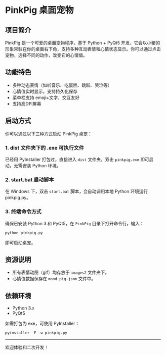 # PinkPig 桌面宠物

## 项目简介

PinkPig 是一个可爱的桌面宠物程序，基于 Python + PyQt5 开发。它会以小猪的形象常驻在你的桌面右下角，支持多种互动表情和心情状态显示。你可以通过点击宠物，选择不同的动作，改变它的心情值。

## 功能特色
- 多种动态表情（如听音乐、吃蛋糕、跳跃、哭泣等）
- 心情值实时显示，支持持久化保存
- 菜单栏支持 emoji+文字，交互友好
- 支持高DPI屏幕

## 启动方式
你可以通过以下三种方式启动 PinkPig 桌宠：

### 1. dist 文件夹下的 .exe 可执行文件
已经用 PyInstaller 打包过，直接进入 `dist` 文件夹，双击 `pinkpig.exe` 即可启动，无需安装 Python 环境。

### 2. start.bat 启动脚本
在 Windows 下，双击 `start.bat` 脚本，会自动调用本地 Python 环境运行 pinkpig.py。

### 3. 终端命令方式
确保已安装 Python 3 和 PyQt5，在 `PinkPig` 目录下打开命令行，输入：

```
python pinkpig.py
```

即可启动桌宠。

## 资源说明
- 所有表情动图（gif）均存放于 `images2` 文件夹下。
- 心情值数据保存在 `mood_pig.json` 文件中。

## 依赖环境
- Python 3.x
- PyQt5

如需打包为 exe，可使用 PyInstaller：
```
pyinstaller -F -w pinkpig.py
```

---

欢迎体验和二次开发！ 